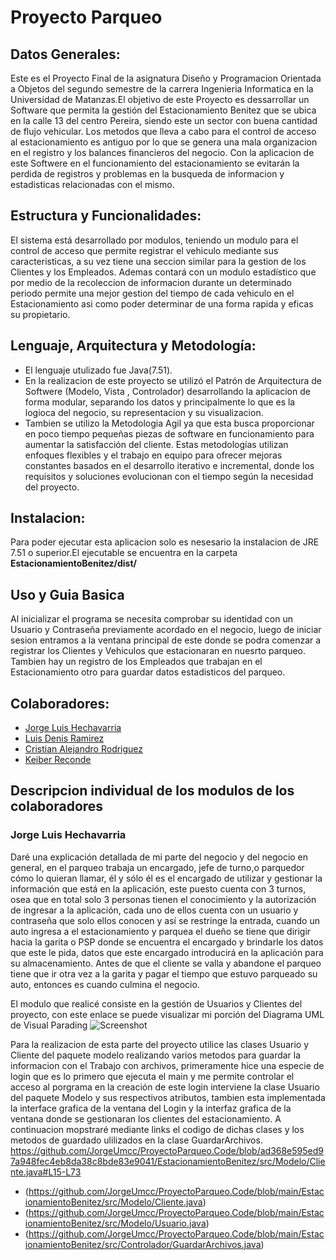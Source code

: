 # Proyecto Parqueo 

## Datos Generales:
Este es el Proyecto Final de la asignatura Diseño y Programacion Orientada a Objetos del segundo semestre de la carrera Ingenieria Informatica en la Universidad de Matanzas.El objetivo de este Proyecto es dessarrollar un Software que permita la gestión del 
 Estacionamiento Benitez que se ubica en la calle 13 del centro Pereira, siendo
 este un sector con buena cantidad de flujo vehicular. Los metodos que lleva a cabo para el
 control de acceso al estacionamiento es antiguo por lo que se genera una mala organizacion
 en el registro y los balances financieros del negocio. Con la aplicacion de este Softwere
 en el funcionamiento del estacionamiento se evitarán la perdida de registros y problemas 
 en la busqueda de informacion y estadisticas relacionadas con el mismo.

## Estructura y Funcionalidades:
  El sistema está desarrollado por modulos, teniendo un modulo para el control de acceso
 que permite registrar el vehiculo mediante sus caracteristicas, a su vez tiene una seccion
 similar para la gestion de los Clientes y los Empleados. Ademas contará con un modulo 
 estadístico que por medio de la recoleccion de informacion durante un determinado periodo
 permite una mejor gestion del tiempo de cada vehiculo en el Estacionamiento asi como poder
 determinar de una forma rapida y eficas su propietario.

  ## Lenguaje, Arquitectura y Metodología: 
  - El lenguaje utulizado fue Java(7.51).
  - En la realizacion de este proyecto se utilizó el Patrón de Arquitectura de Softwere 
 (Modelo, Vista , Controlador) desarrollando la aplicacion de forma modular, separando los datos
 y principalmente lo que es la logioca del negocio, su representacion y su visualizacion.
 - Tambien se utilizo la Metodologia Agil ya que esta busca proporcionar en poco tiempo pequeñas piezas
 de software en funcionamiento para aumentar la satisfacción del cliente. Estas metodologías utilizan 
 enfoques flexibles y el trabajo en equipo para ofrecer mejoras constantes basados en el desarrollo 
 iterativo e incremental, donde los requisitos y soluciones evolucionan con el tiempo según la necesidad
 del proyecto.
 
 ## Instalacion:
 Para poder ejecutar esta aplicacion solo es nesesario la instalacion de JRE 7.51 o superior.El ejecutable se encuentra en la carpeta **EstacionamientoBenitez/dist/**
 
 ## Uso y Guia Basica
 Al inicializar el programa se necesita comprobar su identidad con un Usuario y Contraseña previamente acordado en el negocio, luego de iniciar sesion entramos a la ventana principal de este donde se podra comenzar a registrar los Clientes y Vehiculos que estacionaran en nuesrto parqueo. Tambien hay un registro de los Empleados que trabajan en el Estacionamiento otro para guardar datos estadisticos del parqueo.
 
 ## Colaboradores:
 * [Jorge Luis Hechavarria]( https://github.com/JorgeUmcc )
 * [Luis Denis Ramirez](https://github.com/luisdenys0126)
 * [Cristian Alejandro Rodriguez](https://github.com/crissrdguez)
 * [Keiber Reconde](https://github.com/keiber21)
 
 ## Descripcion individual de los modulos de los colaboradores
 ### Jorge Luis Hechavarria

 Daré una explicación detallada de mi parte del negocio y del negocio en general, en el parqueo trabaja un encargado, jefe de turno,o parquedor cómo lo quieran llamar, él y sólo él es el encargado de utilizar y gestionar la información que está en la aplicación, este puesto cuenta con 3 turnos, osea que en total solo 3 personas tienen el conocimiento y la autorización de ingresar a la aplicación, cada uno de ellos cuenta con un usuario y contraseña que solo ellos conocen y así se restringe la entrada, cuando un auto ingresa a el estacionamiento y parquea el dueño se tiene que dirigir
hacia la garita o PSP donde se encuentra el encargado y brindarle los datos que este le pida, datos que este encargado introducirá en la aplicación para su almacenamiento. Antes de que el cliente se valla y abandone el parqueo tiene que ir otra vez a la garita y pagar el tiempo que estuvo parqueado su auto, entonces es cuando culmina el negocio.

 El modulo que realicé consiste en la gestión de Usuarios y Clientes del proyecto, con este enlace se puede visualizar mi porción del Diagrama UML de Visual Parading
 ![Screenshot](https://github.com/JorgeUmcc/ProyectoParqueo.VP/blob/main/Imagen%20del%20modulo%20de%20JORGE/Porcion%20de%20JorgeUmcc.jpg)

Para la realizacion de esta parte del proyecto utilice las clases Usuario y Cliente del paquete modelo realizando varios metodos para guardar la informacion con el Trabajo con archivos, primeramente hice una especie de login que es lo primero que ejecuta el main y me permite controlar el acceso al porgrama en la creación de este login interviene la clase Usuario del paquete Modelo y sus respectivos atributos, tambien esta implementada la interface grafica de la ventana del Login y la interfaz grafica de la ventana donde se gestionaran los clientes del estacionamiento.
A continuacion mopstraré mediante links el codigo de dichas clases y los metodos de guardado ulilizados en la clase GuardarArchivos.
https://github.com/JorgeUmcc/ProyectoParqueo.Code/blob/ad368e595ed97a948fec4eb8da38c8bde83e9041/EstacionamientoBenitez/src/Modelo/Cliente.java#L15-L73
* (https://github.com/JorgeUmcc/ProyectoParqueo.Code/blob/main/EstacionamientoBenitez/src/Modelo/Cliente.java)
* (https://github.com/JorgeUmcc/ProyectoParqueo.Code/blob/main/EstacionamientoBenitez/src/Modelo/Usuario.java)
* (https://github.com/JorgeUmcc/ProyectoParqueo.Code/blob/main/EstacionamientoBenitez/src/Controlador/GuardarArchivos.java)
 
 


